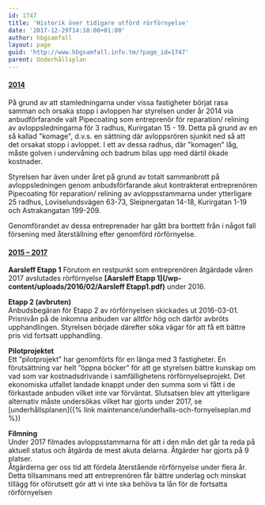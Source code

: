 ```yaml
---
id: 1747
title: 'Historik över tidigare utförd rörförnyelse'
date: '2017-12-29T14:10:00+01:00'
author: hbgsamfall
layout: page
guid: 'http://www.hbgsamfall.info.tm/?page_id=1747'
parent: Underhållsplan
---
```


#### <u>2014</u>

På grund av att stamledningarna under vissa fastigheter börjat rasa samman och orsaka stopp i avloppen har styrelsen  under år 2014 via anbudförfarande valt Pipecoating som entreprenör för reparation/ relining av avloppsledningarna för 3 radhus, Kurirgatan 15 - 19. Detta på grund av en så kallad "komage", d.v.s. en sättning där avloppsrören sjunkit ned så att det orsakat stopp i avloppet. I ett av dessa radhus, där "komagen" låg, måste golven i undervåning och badrum bilas upp med därtil ökade kostnader.

Styrelsen har även under året på grund av totalt sammanbrott på avloppsledningen genom anbudsförfarande akut kontrakterat entreprenören  Pipecoating för reparation/ relining av avloppsstammarna under ytterligare 25 radhus, Loviselundsvägen 63-73, Sleipnergatan 14-18, Kurirgatan 1-19 och Astrakangatan 199-209. 

Genomförandet av dessa entreprenader har gått bra borttett från i något fall försening med återställning efter genomförd rörförnyelse.

#### <u>2015 – 2017</u>

**Aarsleff Etapp 1** Förutom en restpunkt som entreprenören åtgärdade våren 2017 avslutades rörförnyelse **[Aarsleff Etapp 1](/wp-content/uploads/2016/02/Aarsleff Etapp1.pdf)** under 2016.

**Etapp 2 (avbruten)**  
Anbudsbegäran för Etapp 2 av rörförnyelsen skickades ut 2016-03-01. Prisnivån på de inkomna anbuden var alltför hög och därför avbröts upphandlingen. Styrelsen började därefter söka vägar för att få ett bättre pris vid fortsatt upphandling.

**Pilotprojektet**  
Ett ”pilotprojekt” har genomförts för en länga med 3 fastigheter. En förutsättning var helt ”öppna böcker” för att ge styrelsen bättre kunskap om vad som var kostnadsdrivande i samfällighetens rörförnyelseprojekt. Det ekonomiska utfallet landade knappt under den summa som vi fått i de förkastade anbuden vilket inte var förväntat. Slutsatsen blev att ytterligare alternativ måste undersökas vilket har gjorts under 2017, se [underhållsplanen]({% link maintenance/underhalls-och-fornyelseplan.md %})

**Filmning**  
Under 2017 filmades avloppsstammarna för att i den mån det går ta reda på aktuell status och åtgärda de mest akuta delarna. Åtgärder har gjorts på 9 platser.  
Åtgärderna ger oss tid att fördela återstående rörförnyelse under flera år. Detta tillsammans med att entreprenören får bättre underlag och minskat tillägg för oförutsett gör att vi inte ska behöva ta lån för de fortsatta rörförnyelsen

